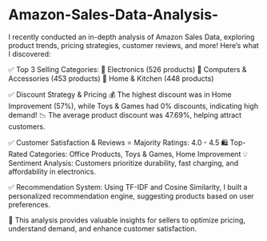 # Amazon-Sales-Data-Analysis-

I recently conducted an in-depth analysis of Amazon Sales Data, exploring product trends, pricing strategies, customer reviews, and more! Here’s what I discovered:

✅ Top 3 Selling Categories:
🔹 Electronics (526 products)
🔹 Computers & Accessories (453 products)
🔹 Home & Kitchen (448 products)

✅ Discount Strategy & Pricing
💰 The highest discount was in Home Improvement (57%), while Toys & Games had 0% discounts, indicating high demand!
📉 The average product discount was 47.69%, helping attract customers.

✅ Customer Satisfaction & Reviews
⭐ Majority Ratings: 4.0 - 4.5
🛍️ Top-Rated Categories: Office Products, Toys & Games, Home Improvement
💡 Sentiment Analysis: Customers prioritize durability, fast charging, and affordability in electronics.

✅ Recommendation System:
Using TF-IDF and Cosine Similarity, I built a personalized recommendation engine, suggesting products based on user preferences.

📌 This analysis provides valuable insights for sellers to optimize pricing, understand demand, and enhance customer satisfaction.

